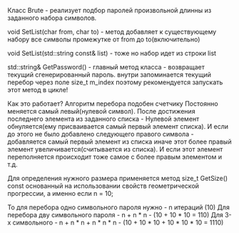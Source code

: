 Класс Brute - реализует подбор паролей произвольной длинны из заданного набора символов.

void SetList(char from, char to) - метод добавляет к существующему набору все символы промежутке от from до to(включительно)

void SetList(std::string const& list) - тоже но набор идет из строки list

std::string& GetPassword() - главный метод класса - возвращает текущий сгенерированный пароль.
	внутри запоминается текущий перебор через поле size_t m_index
	поэтому рекомендуется запускать этот метод в цикле!
	
Как это работает?
Алгоритм перебора подобен счетчику 
Постоянно меняется самый левый(нулевой символ). После достижения последнего элемента из заданного списка - Нулевой элемент обнуляется(ему присваивается
самый первый элемент списка). И если до этого не было добавлено следующего правого символа - добавляется самый первый элемент из списка иначе этот
более правый элемент увеличивается(считывается из списка). И если этот элемент переполняется происходит тоже самое с более правым элементом и т.д.

Для определения нужного размера применяется метод size_t GetSize() const основанный на использовании свойств геометрической прогрессии,
а именно если n = 10;

То для перебора одно символьного пароля нужно - n итераций (10)
Для перебора дву символьного пароля - n + n * n - (10 + 10 * 10 = 110)
Для 3-х символьного - n + n * n + n * n * n - (10 + 10 * 10 + 10 * 10 * 10 = 1110)
